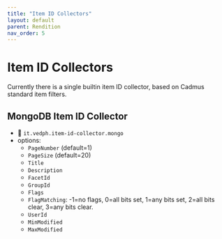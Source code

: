 ```yaml
---
title: "Item ID Collectors" 
layout: default
parent: Rendition
nav_order: 5
---
```


# Item ID Collectors

Currently there is a single builtin item ID collector, based on Cadmus standard item filters.

## MongoDB Item ID Collector

- 🔑 `it.vedph.item-id-collector.mongo`
- options:
  - `PageNumber` (default=1)
  - `PageSize` (default=20)
  - `Title`
  - `Description`
  - `FacetId`
  - `GroupId`
  - `Flags`
  - `FlagMatching`: -1=no flags, 0=all bits set, 1=any bits set, 2=all bits clear, 3=any bits clear.
  - `UserId`
  - `MinModified`
  - `MaxModified`
